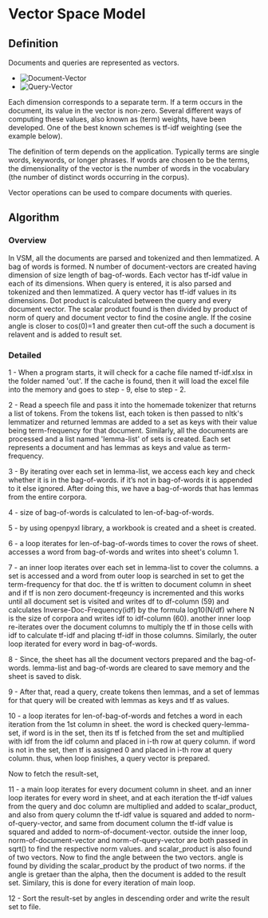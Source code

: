 # Vector Space Model

## Definition

Documents and queries are represented as vectors.

- ![Document-Vector](https://wikimedia.org/api/rest_v1/media/math/render/svg/6568769b5001c6040e121596945b7e419dddb4da)
- ![Query-Vector](https://wikimedia.org/api/rest_v1/media/math/render/svg/d5b3e7c8ef051ef2c6411266ea1a490d36c8011e)

Each dimension corresponds to a separate term. If a term occurs in the document, its value in the vector is non-zero. Several different ways of computing these values, also known as (term) weights, have been developed. One of the best known schemes is tf-idf weighting (see the example below).

The definition of term depends on the application. Typically terms are single words, keywords, or longer phrases. If words are chosen to be the terms, the dimensionality of the vector is the number of words in the vocabulary (the number of distinct words occurring in the corpus).

Vector operations can be used to compare documents with queries.

## Algorithm

### Overview

In VSM, all the documents are parsed and tokenized and then lemmatized. A bag of words is formed.
N number of document-vectors are created having dimension of size length of bag-of-words.
Each vector has tf-idf value in each of its dimensions.
When query is entered, it is also parsed and tokenized and then lemmatized. A query vector has tf-idf values
in its dimensions. Dot product is calculated between the query and every document vector.
The scalar product found is then divided by product of norm of query and document vector to find the cosine angle.
If the cosine angle is closer to cos(0)=1 and greater then cut-off the such a document is relavent and is added to result set.

### Detailed

1 - When a program starts, it will check for a cache file named tf-idf.xlsx in the folder named 'out'.
If the cache is found, then it will load the excel file into the memory and goes to step - 9, else to step - 2. 

2 - Read a speech file and pass it into the homemade tokenizer that returns a list of tokens. 
From the tokens list, each token is then passed to nltk's lemmatizer and returned lemmas 
are added to a set as keys with their value being term-frequency for that document.
Similarly, all the documents are processed and a list named 'lemma-list' of sets is created. 
Each set represents a document and has lemmas as keys and value as term-frequency.

3 - By iterating over each set in lemma-list, we access each key and check whether it is in the bag-of-words.
if it’s not in bag-of-words it is appended to it else ignored. After doing this, we have a bag-of-words that
has lemmas from the entire corpora.

4 - size of bag-of-words is calculated to len-of-bag-of-words.

5 - by using openpyxl library, a workbook is created and a sheet is created.

6 - a loop iterates for len-of-bag-of-words times to cover the rows of sheet.
accesses a word from bag-of-words and writes into sheet's column 1.

7 - an inner loop iterates over each set in lemma-list to cover the columns.
a set is accessed and a word from outer loop is searched in set to get the term-frequency for that doc.
the tf is written to document column in sheet and if tf is non zero document-freqeuncy is incremented
and this works until all document set is visited and writes df to df-column (59) and calculates Inverse-Doc-Frequency(idf)
by the formula log10(N/df) where N is the size of corpora and writes idf to idf-column (60).
another inner loop re-iterates over the document columns to multiply the tf in those cells with idf to calculate tf-idf 
and placing tf-idf in those columns. 
Similarly, the outer loop iterated for every word in bag-of-words.

8 - Since, the sheet has all the document vectors prepared and the bag-of-words.
lemma-list and bag-of-words are cleared to save memory and the sheet is saved to disk.

9 - After that, read a query, create tokens then lemmas, and a set of lemmas for that query will be created
with lemmas as keys and tf as values.

10 - a loop iterates for len-of-bag-of-words and fetches a word in each iteration from the 1st column in sheet.
the word is checked query-lemma-set, 
if word is in the set, then its tf is fetched from the set and multiplied with idf from
the idf column and placed in i-th row at query column.
if word is not in the set, then tf is assigned 0 and placed in i-th row at query column.
thus, when loop finishes, a query vector is prepared.

Now to fetch the result-set,

11 - a main loop iterates for every document column in sheet.
and an inner loop iterates for every word in sheet, and at each iteration the tf-idf values from the query and doc column
are multiplied and added to scalar_product, and also from query column the tf-idf value is squared and added to norm-of-query-vector,
and same from document column the tf-idf value is squared and added to norm-of-document-vector.
outside the inner loop, norm-of-document-vector and norm-of-query-vector are both passed in sqrt() to find the respective norm values.
and scalar_product is also found of two vectors. Now to find the angle between the two vectors.
angle is found by dividing the scalar_product by the product of two norms.
if the angle is gretaer than the alpha, then the document is added to the result set.
Similary, this is done for every iteration of main loop.

12 - Sort the result-set by angles in descending order and write the result set to file.

